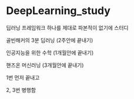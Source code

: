 # DeepLearning_study

딥러닝 프레임워크 하나를 제대로 파본적이 없기에 스터디

골빈해커의 3분 딥러닝 (2주안에 끝내기)

인공지능을 위한 수학 (1개월안에 끝내기)

핸즈온 머신러닝 (3개월안에 끝내기)

1번 먼저 끝내고

2, 3번 병행함
